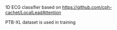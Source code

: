 1D ECG classifier based on https://github.com/cph-cachet/LocalLeadAttention

PTB-XL dataset is used in training
